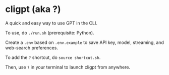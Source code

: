 # cligpt (aka ?)

A quick and easy way to use GPT in the CLI.

To use, do `./run.sh` (prerequisite: Python).

Create a `.env` based on `.env.example` to save API key, model, streaming, and web-search preferences.

To add the `?` shortcut, do `source shortcut.sh`.

Then, use `?` in your terminal to launch cligpt from anywhere.
